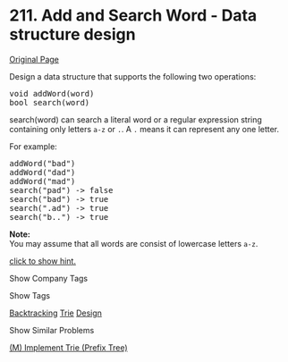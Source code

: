 # 211. Add and Search Word - Data structure design

[Original Page](https://leetcode.com/problems/add-and-search-word-data-structure-design/)

Design a data structure that supports the following two operations:

<pre>void addWord(word)
bool search(word)
</pre>

search(word) can search a literal word or a regular expression string containing only letters `a-z` or `.`. A `.` means it can represent any one letter.

For example:

<pre>addWord("bad")
addWord("dad")
addWord("mad")
search("pad") -> false
search("bad") -> true
search(".ad") -> true
search("b..") -> true
</pre>

**Note:**  
You may assume that all words are consist of lowercase letters `a-z`.

[click to show hint.](#)

<div class="spoilers" style="display: none;">You should be familiar with how a Trie works. If not, please work on this problem: [Implement Trie (Prefix Tree)](https://leetcode.com/problems/implement-trie-prefix-tree/) first.</div>

<div>

<div id="company_tags" class="btn btn-xs btn-warning">Show Company Tags</div>

<span class="hidebutton" style="display: none;">[Facebook](/company/facebook/)</span></div>

<div>

<div id="tags" class="btn btn-xs btn-warning">Show Tags</div>

<span class="hidebutton">[Backtracking](/tag/backtracking/) [Trie](/tag/trie/) [Design](/tag/design/)</span></div>

<div>

<div id="similar" class="btn btn-xs btn-warning">Show Similar Problems</div>

<span class="hidebutton">[(M) Implement Trie (Prefix Tree)](/problems/implement-trie-prefix-tree/)</span></div>